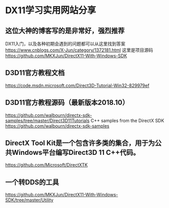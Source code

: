 # DX11学习实用网站分享

## 这位大神的博客写的是非常好，强烈推荐
DX11入门，以及各种初期会遇到的问题都可以从这里找到答案
https://www.cnblogs.com/X-Jun/category/1372181.html
这里是项目源码
https://github.com/MKXJun/DirectX11-With-Windows-SDK

## D3D11官方教程文档
https://code.msdn.microsoft.com/Direct3D-Tutorial-Win32-829979ef
## D3D11官方教程源码（最新版本2018.10）
https://github.com/walbourn/directx-sdk-samples/tree/master/Direct3D11Tutorials
C++ samples from the DirectX SDK
https://github.com/walbourn/directx-sdk-samples

## DirectX Tool Kit是一个包含许多类的集合，用于为公共Windows平台编写Direct3D 11 C++代码。
https://github.com/Microsoft/DirectXTK
## 一个转DDS的工具
https://github.com/MKXJun/DirectX11-With-Windows-SDK/tree/master/Utility